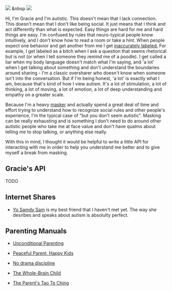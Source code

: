 
<a href="https://github.com/glhdavenport"><img src="assets/github.svg" classname="App-icon"></a> &nbsp <a href="https://www.linkedin.com/in/gracie-davenport/"><img src="assets/linkedin.svg" classname="App-icon"></a>

Hi, I'm Gracie and I'm autistic. This doesn't mean that I lack connection. This doesn't mean that I don't like being social. It just means that I think and act differently than what is expected. Easy things are hard for me and hard things are easy. I'm confused by rules that neuro-typical people know intuitively, and I don't know how to read a room or take a hint. When people expect one behavior and get another from me I get <a className="App-link" href="https://www.youtube.com/watch?v=9lugR8NaPiM">inaccurately labeled.</a> For example, I get labeled as a bitch when I ask a question that seems rhetorical but is not (or when I tell someone they remind me of a poodle). I get called a liar when my body language doesn't match what I'm saying, and 'a lot' when I get talking about something and don't understand the boundaries around sharing - I'm a classic oversharer who doesn't know when someone isn't into the conversation. But if I'm being honest, 'a lot' is exactly what I am, because that's kind of how I view autism. It's a lot of stimulation, a lot of thinking, a lot of moving, a lot of emotion, a lot of deep understanding and empathy on a greater scale.
 
Because I'm a heavy <a className="App-link" href="https://www.spectrumnews.org/features/deep-dive/costs-camouflaging-autism/">masker</a> and actually spend a great deal of time and effort trying to understand how to recognize social rules and other people's experience, I'm the typical case of "but you don't seem autistic". Masking can be really exhausting and is something I don't need to do around other autistic people who take me at face value and don't have qualms about telling me to stop talking, or anything else really. 
 
With this in mind, I thought it would be helpful to write a little API for interacting with me in order to help you understand me better and to give myself a break from masking.


## Gracie's API
TODO


## Internet Shares
* <a className="App-link" href="https://www.youtube.com/channel/UCk5aCrQAppGZ8atiOpgYZ1A">Yo Samdy Sam</a> is my best friend that I haven't met yet. The way she desribes and speaks about autism is absolulty perfect. 


## Parenting Manuals 
* <a className="App-link" href="https://www.amazon.com/dp/B01LZ55DIF/ref=dp-kindle-redirect?_encoding=UTF8&btkr=1">Unconditional Parenting</a> 

* <a className="App-link" href="https://www.amazon.com/dp/B008JHXOOK/ref=dp-kindle-redirect?_encoding=UTF8&btkr=1">Peaceful Parent, Happy Kids</a> 

* <a className="App-link" href="https://www.amazon.com/No-Drama-Discipline-Whole-Brain-Nurture-Developing-ebook/dp/B00JCS4NMC/ref=sr_1_3?crid=3J61LEDZTFEU7&dchild=1&keywords=no+drama+discipline&qid=1607767890&s=digital-text&sprefix=no+dram%2Cdigital-text%2C189&sr=1-3">No drama discipline</a> 

* <a className="App-link" href="https://www.amazon.com/Whole-Brain-Child-Revolutionary-Strategies-Developing-ebook/dp/B004J4X32U/ref=sr_1_3?crid=1VY1PWQEM79BE&dchild=1&keywords=the+whole+brain+child&qid=1607767913&s=digital-text&sprefix=the+whoel+b%2Cdigital-text%2C190&sr=1-3">The Whole-Brain Child</a> 

* <a className="App-link" href="https://www.amazon.com/Parents-Tao-Te-Ching-Ancient/dp/1569246629/ref=sxts_sxwds-bia-wc-nc-drs1_0?crid=FKFWJAI0QNT4&cv_ct_cx=tao+te+ching+for+parents&dchild=1&keywords=tao+te+ching+for+parents&pd_rd_i=1569246629&pd_rd_r=9254771f-31fb-41ab-97e9-7fce84ec3774&pd_rd_w=34qEM&pd_rd_wg=vlm3D&pf_rd_p=84ce0865-d9ca-42e3-87ed-168be8f93162&pf_rd_r=TDRXW079Y8X16DBJ1V9R&psc=1&qid=1607767963&sprefix=tao+te+ching+for+parents%2Cdigital-text%2C193&sr=1-1-88388c6d-14b8-4f70-90f6-05ac39e80cc0">The Parent's Tao Te Ching</a> 
